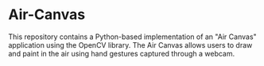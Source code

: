 # Air-Canvas
This repository contains a Python-based implementation of an "Air Canvas" application using the OpenCV library. The Air Canvas allows users to draw and paint in the air using hand gestures captured through a webcam.
